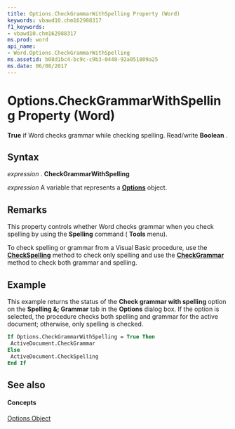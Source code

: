 ```yaml
---
title: Options.CheckGrammarWithSpelling Property (Word)
keywords: vbawd10.chm162988317
f1_keywords:
- vbawd10.chm162988317
ms.prod: word
api_name:
- Word.Options.CheckGrammarWithSpelling
ms.assetid: b08d1bc4-bc9c-c9b3-0448-92a051809a25
ms.date: 06/08/2017
---
```



# Options.CheckGrammarWithSpelling Property (Word)

 **True** if Word checks grammar while checking spelling. Read/write **Boolean** .


## Syntax

 _expression_ . **CheckGrammarWithSpelling**

 _expression_ A variable that represents a **[Options](options-object-word.md)** object.


## Remarks

This property controls whether Word checks grammar when you check spelling by using the **Spelling** command ( **Tools** menu).

To check spelling or grammar from a Visual Basic procedure, use the **[CheckSpelling](application-checkspelling-method-word.md)** method to check only spelling and use the **[CheckGrammar](application-checkgrammar-method-word.md)** method to check both grammar and spelling.


## Example

This example returns the status of the **Check grammar with spelling** option on the **Spelling &; Grammar** tab in the **Options** dialog box. If the option is selected, the procedure checks both spelling and grammar for the active document; otherwise, only spelling is checked.


```vb
If Options.CheckGrammarWithSpelling = True Then 
 ActiveDocument.CheckGrammar 
Else 
 ActiveDocument.CheckSpelling 
End If
```


## See also


#### Concepts


[Options Object](options-object-word.md)

